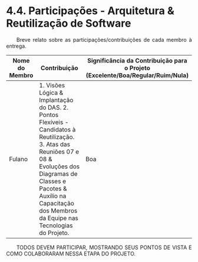 # 4.4. Participações - Arquitetura & Reutilização de Software

<p align="justify">&emsp;&emsp;Breve relato sobre as participações/contribuições de cada membro à entrega. </p> 

|Nome do Membro | Contribuição | Significância da Contribuição para o Projeto (Excelente/Boa/Regular/Ruim/Nula) |
| -- | -- | -- |
| Fulano  |  1. Visões Lógica & Implantação do DAS. 2. Pontos Flexíveis - Candidatos à Reutilização. 3. Atas das Reuniões 07 e 08 & Evoluções dos Diagramas de Classes e Pacotes & Auxílio na Capacitação dos Membros da Equipe nas Tecnologias do Projeto. | Boa |

<p align="justify">&emsp;&emsp;TODOS DEVEM PARTICIPAR, MOSTRANDO SEUS PONTOS DE VISTA E COMO COLABORARAM NESSA ETAPA DO PROJETO.</p>
